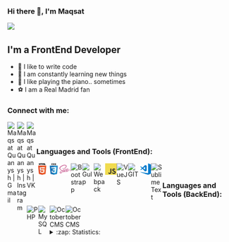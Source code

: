 ### Hi there 👋, I'm Maqsat

![](https://komarev.com/ghpvc/?username=VladKalachev)

## I'm a FrontEnd Developer

- 💪 I like to write code
- 🥅 I am constantly learning new things
- 🎹 I like playing the piano.. sometimes
- ⚽ I am a Real Madrid fan

### Connect with me:

[<img align="left" alt="MaqsatQuanysh | Gmail" width="22px" src="https://cdn.jsdelivr.net/npm/simple-icons@v3/icons/gmail.svg" />][gmail]
[<img align="left" alt="MaqsatQuanysh | Instagram" width="22px" src="https://cdn.jsdelivr.net/npm/simple-icons@v3/icons/instagram.svg" />][instagram]
[<img align="left" alt="MaqsatQuanysh | VK" width="22px" src="https://cdn.jsdelivr.net/npm/simple-icons@v3/icons/vk.svg" />][vk]

<br />
<br />

### Languages and Tools (FrontEnd):

<img align="left" alt="HTML5" width="26px" src="https://raw.githubusercontent.com/github/explore/80688e429a7d4ef2fca1e82350fe8e3517d3494d/topics/html/html.png" />
<img align="left" alt="CSS3" width="26px" src="https://raw.githubusercontent.com/github/explore/80688e429a7d4ef2fca1e82350fe8e3517d3494d/topics/css/css.png" />
<img align="left" alt="Sass" width="26px" src="https://raw.githubusercontent.com/github/explore/80688e429a7d4ef2fca1e82350fe8e3517d3494d/topics/sass/sass.png" />
<img align="left" alt="Bootstrap" width="26px" src="https://upload.wikimedia.org/wikipedia/commons/thumb/b/b2/Bootstrap_logo.svg/1024px-Bootstrap_logo.svg.png" />
<img align="left" alt="Gulp" width="26px" src="https://cdn2.hubspot.net/hubfs/4008838/gulp-red-text.png" />
<img align="left" alt="Webpack" width="26px" src="https://habrastorage.org/webt/k-/tm/2g/k-tm2gvbb_ky6gdrd-tzqrzjkf4.png" />
<img align="left" alt="JavaScript" width="26px" src="https://raw.githubusercontent.com/github/explore/80688e429a7d4ef2fca1e82350fe8e3517d3494d/topics/javascript/javascript.png" />
<img align="left" alt="VueJS" width="26px" src="https://devopedia.org/images/article/167/6446.1555250902.png" />
<img align="left" alt="GIT" width="26px" src="https://git-scm.com/images/logos/downloads/Git-Icon-1788C.png" />
<img align="left" alt="Visual Studio Code" width="26px" src="https://raw.githubusercontent.com/github/explore/80688e429a7d4ef2fca1e82350fe8e3517d3494d/topics/visual-studio-code/visual-studio-code.png" />
<img align="left" alt="Sublime Text" width="26px" src="https://cdn.worldvectorlogo.com/logos/sublime-text.svg" />

<br />

### Languages and Tools (BackEnd):

<img align="left" alt="PHP" width="26px" src="https://upload.wikimedia.org/wikipedia/commons/thumb/2/27/PHP-logo.svg/1280px-PHP-logo.svg.png" />
<img align="left" alt="MySQL" width="26px" src="https://e7.pngegg.com/pngimages/637/970/png-clipart-mysql-enterprise-website-development-oracle-corporation-computer-programming-mysql-logo-blue-text.png" />
<img align="left" alt="October CMS" width="36px" src="https://upload.wikimedia.org/wikipedia/commons/4/41/OctoberCMS.png" />
<img align="left" alt="October CMS" width="36px" src="https://upload.wikimedia.org/wikipedia/commons/b/b3/MODX_Logo.png" />
<br />
<br />
<br />

<details>
  <summary>:zap: Statistics:</summary>
   <img align="left" alt="codeSTACKr's GitHub Stats" src="https://github-readme-stats.vercel.app/api/top-langs/?username=maqswebdev&langs_count=8&layout=compact" />
    <br />
    <img align="left" alt="codeSTACKr's GitHub Stats" src="https://github-readme-stats.vercel.app/api?username=maqswebdev&show_icons=true" />
</details>

[gmail]: mailto:kuanyshovmaksat1@gmail.com
[instagram]: https://www.instagram.com/maaaaaqs/
[vk]: https://vk.com/id443439248
